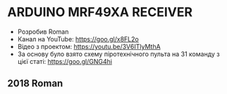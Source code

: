 # ARDUINO MRF49XA RECEIVER
 - Розробив Roman
 - Канал на YouTube: https://goo.gl/x8FL2o
 - Відео з проектом: https://youtu.be/3V6ITlyMthA
 - За основу було взято схему піротехнічного пульта на 31 команду з цієї статі: https://goo.gl/GNG4hi
## 2018 Roman
